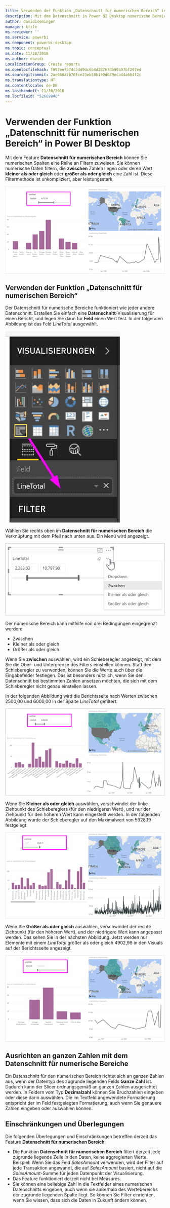 ```yaml
---
title: Verwenden der Funktion „Datenschnitt für numerischen Bereich“ in Power BI Desktop
description: Mit dem Datenschnitt in Power BI Desktop numerische Bereiche eingrenzen
author: davidiseminger
manager: kfile
ms.reviewer: ''
ms.service: powerbi
ms.component: powerbi-desktop
ms.topic: conceptual
ms.date: 11/28/2018
ms.author: davidi
LocalizationGroup: Create reports
ms.openlocfilehash: f997ee7574c5dd9dc6b4d28767d599a97bf297ed
ms.sourcegitcommit: 2ae660a7b70fce23eb58b159d049eca44a664f2c
ms.translationtype: HT
ms.contentlocale: de-DE
ms.lasthandoff: 11/30/2018
ms.locfileid: "52669840"
---
```

# <a name="use-the-numeric-range-slicer-in-power-bi-desktop"></a>Verwenden der Funktion „Datenschnitt für numerischen Bereich“ in Power BI Desktop
Mit dem Feature **Datenschnitt für numerischen Bereich** können Sie numerischen Spalten eine Reihe an Filtern zuweisen. Sie können numerische Daten filtern, die **zwischen** Zahlen liegen oder deren Wert **kleiner als oder gleich** oder **größer als oder gleich** eine Zahl ist. Diese Filtermethode ist unkompliziert, aber leistungsstark.

![Visual mit dem Datenschnitt für numerischen Bereich](media/desktop-slicer-numeric-range/desktop-slicer-numeric-range-0.png)

## <a name="using-the-numeric-range-slicer"></a>Verwenden der Funktion „Datenschnitt für numerischen Bereich“
Der Datenschnitt für numerische Bereiche funktioniert wie jeder andere Datenschnitt. Erstellen Sie einfach eine **Datenschnitt**-Visualisierung für einen Bericht, und legen Sie dann für **Feld** einen Wert fest. In der folgenden Abbildung ist das Feld *LineTotal* ausgewählt.

![Erstellen der Funktion „Datenschnitt für numerischen Bereich“](media/desktop-slicer-numeric-range/desktop-slicer-numeric-range-1-create.png)

Wählen Sie rechts oben im **Datenschnitt für numerischen Bereich** die Verknüpfung mit dem Pfeil nach unten aus. Ein Menü wird angezeigt.

![Menü „Datenschnitt für numerischen Bereich“](media/desktop-slicer-numeric-range/desktop-slicer-numeric-range-2-between.png)

Der numerische Bereich kann mithilfe von drei Bedingungen eingegrenzt werden:

* Zwischen
* Kleiner als oder gleich
* Größer als oder gleich

Wenn Sie **zwischen** auswählen, wird ein Schieberegler angezeigt, mit dem Sie die Ober- und Untergrenze des Filters einstellen können. Statt den Schieberegler zu verwenden, können Sie die Werte auch über die Eingabefelder festlegen. Das ist besonders nützlich, wenn Sie den Datenschnitt bei bestimmten Zahlen ansetzen möchten, die sich mit dem Schieberegler nicht genau einstellen lassen.

In der folgenden Abbildung wird die Berichtsseite nach Werten zwischen 2500,00 und 6000,00 in der Spalte *LineTotal* gefiltert.

![Datenschnitt für numerischen Bereich mit Zwischenwerten](media/desktop-slicer-numeric-range/desktop-slicer-numeric-range-3-between-range.png)

Wenn Sie **Kleiner als oder gleich** auswählen, verschwindet der linke Ziehpunkt des Schiebereglers (für den niedrigeren Wert), und nur der Ziehpunkt für den höheren Wert kann eingestellt werden. In der folgenden Abbildung wurde der Schieberegler auf den Maximalwert von 5928,19 festgelegt.

![Datenschnitt für numerischen Bereich mit „Kleiner als“](media/desktop-slicer-numeric-range/desktop-slicer-numeric-range-4-less-than.png)

Wenn Sie **Größer als oder gleich** auswählen, verschwindet der rechte Ziehpunkt (für den höheren Wert), und der niedrigere Wert kann angepasst werden. Das sehen Sie in der nächsten Abbildung. Jetzt werden nur Elemente mit einem *LineTotal* größer als oder gleich 4902,99 in den Visuals auf der Berichtsseite angezeigt.

![Datenschnitt für numerischen Bereich mit „Größer als“](media/desktop-slicer-numeric-range/desktop-slicer-numeric-range-5-greater-than.png)

## <a name="snap-to-whole-numbers-with-the-numeric-range-slicer"></a>Ausrichten an ganzen Zahlen mit dem Datenschnitt für numerische Bereiche

Ein Datenschnitt für den numerischen Bereich richtet sich an ganzen Zahlen aus, wenn der Datentyp des zugrunde liegenden Felds **Ganze Zahl** ist. Dadurch kann der Slicer ordnungsgemäß an ganzen Zahlen ausgerichtet werden. In Feldern vom Typ **Dezimalzahl** können Sie Bruchzahlen eingeben oder diese darin auswählen. Die im Textfeld angewendete Formatierung entspricht der im Feld festgelegten Formatierung, auch wenn Sie genauere Zahlen eingeben oder auswählen können.


## <a name="limitations-and-considerations"></a>Einschränkungen und Überlegungen
Die folgenden Überlegungen und Einschränkungen betreffen derzeit das Feature **Datenschnitt für numerischen Bereich**:

* Die Funktion **Datenschnitt für numerischen Bereich** filtert derzeit jede zugrunde liegende Zeile in den Daten, keine aggregierten Werte. Beispiel: Wenn Sie das Feld *SalesAmount* verwenden, wird der Filter auf jede Transaktion angewandt, die auf *SalesAmount* basiert, nicht auf die *SalesAmount*-Summe für jeden Datenpunkt der Visualisierung.
* Das Feature funktioniert derzeit nicht bei Measures.
* Sie können eine beliebige Zahl in die Textfelder eines numerischen Datenschnitts eingeben, auch wenn sie außerhalb des Wertebereichs der zugrunde liegenden Spalte liegt. So können Sie Filter einrichten, wenn Sie wissen, dass sich die Daten in Zukunft ändern können.
